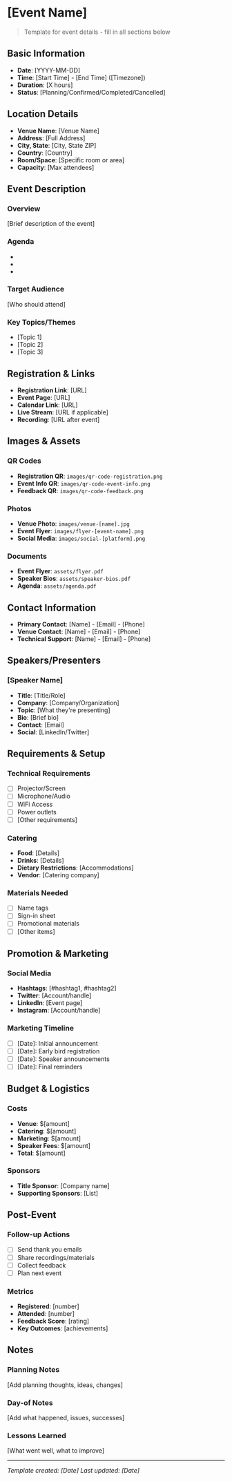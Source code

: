 # [Event Name]

> Template for event details - fill in all sections below

## Basic Information

- **Date**: [YYYY-MM-DD]
- **Time**: [Start Time] - [End Time] ([Timezone])
- **Duration**: [X hours]
- **Status**: [Planning/Confirmed/Completed/Cancelled]

## Location Details

- **Venue Name**: [Venue Name]
- **Address**: [Full Address]
- **City, State**: [City, State ZIP]
- **Country**: [Country]
- **Room/Space**: [Specific room or area]
- **Capacity**: [Max attendees]

## Event Description

### Overview

[Brief description of the event]

### Agenda

- [Time]: [Activity/Topic]
- [Time]: [Activity/Topic]
- [Time]: [Activity/Topic]

### Target Audience

[Who should attend]

### Key Topics/Themes

- [Topic 1]
- [Topic 2]
- [Topic 3]

## Registration & Links

- **Registration Link**: [URL]
- **Event Page**: [URL]
- **Calendar Link**: [URL]
- **Live Stream**: [URL if applicable]
- **Recording**: [URL after event]

## Images & Assets

### QR Codes

- **Registration QR**: `images/qr-code-registration.png`
- **Event Info QR**: `images/qr-code-event-info.png`
- **Feedback QR**: `images/qr-code-feedback.png`

### Photos

- **Venue Photo**: `images/venue-[name].jpg`
- **Event Flyer**: `images/flyer-[event-name].png`
- **Social Media**: `images/social-[platform].png`

### Documents

- **Event Flyer**: `assets/flyer.pdf`
- **Speaker Bios**: `assets/speaker-bios.pdf`
- **Agenda**: `assets/agenda.pdf`

## Contact Information

- **Primary Contact**: [Name] - [Email] - [Phone]
- **Venue Contact**: [Name] - [Email] - [Phone]
- **Technical Support**: [Name] - [Email] - [Phone]

## Speakers/Presenters

### [Speaker Name]

- **Title**: [Title/Role]
- **Company**: [Company/Organization]
- **Topic**: [What they're presenting]
- **Bio**: [Brief bio]
- **Contact**: [Email]
- **Social**: [LinkedIn/Twitter]

## Requirements & Setup

### Technical Requirements

- [ ] Projector/Screen
- [ ] Microphone/Audio
- [ ] WiFi Access
- [ ] Power outlets
- [ ] [Other requirements]

### Catering

- **Food**: [Details]
- **Drinks**: [Details]
- **Dietary Restrictions**: [Accommodations]
- **Vendor**: [Catering company]

### Materials Needed

- [ ] Name tags
- [ ] Sign-in sheet
- [ ] Promotional materials
- [ ] [Other items]

## Promotion & Marketing

### Social Media

- **Hashtags**: [#hashtag1, #hashtag2]
- **Twitter**: [Account/handle]
- **LinkedIn**: [Event page]
- **Instagram**: [Account/handle]

### Marketing Timeline

- [ ] [Date]: Initial announcement
- [ ] [Date]: Early bird registration
- [ ] [Date]: Speaker announcements
- [ ] [Date]: Final reminders

## Budget & Logistics

### Costs

- **Venue**: $[amount]
- **Catering**: $[amount]
- **Marketing**: $[amount]
- **Speaker Fees**: $[amount]
- **Total**: $[amount]

### Sponsors

- **Title Sponsor**: [Company name]
- **Supporting Sponsors**: [List]

## Post-Event

### Follow-up Actions

- [ ] Send thank you emails
- [ ] Share recordings/materials
- [ ] Collect feedback
- [ ] Plan next event

### Metrics

- **Registered**: [number]
- **Attended**: [number]
- **Feedback Score**: [rating]
- **Key Outcomes**: [achievements]

## Notes

### Planning Notes

[Add planning thoughts, ideas, changes]

### Day-of Notes

[Add what happened, issues, successes]

### Lessons Learned

[What went well, what to improve]

---

_Template created: [Date]_
_Last updated: [Date]_
